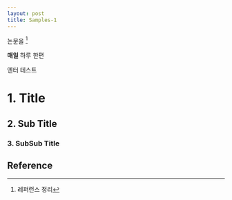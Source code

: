 ```yaml
---
layout: post
title: Samples-1
---
```


논문을 [^1]

**매일** 하루 한편

엔터 테스트

# 1. Title

## 2. Sub Title


### 3. SubSub Title



## Reference
[^1]: 레퍼런스 정리
